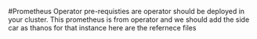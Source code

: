 #Prometheus Operator
pre-requisties are operator should be deployed in your cluster.
This prometheus is from operator and we should add the side car as thanos for that instance here are the refernece files 
